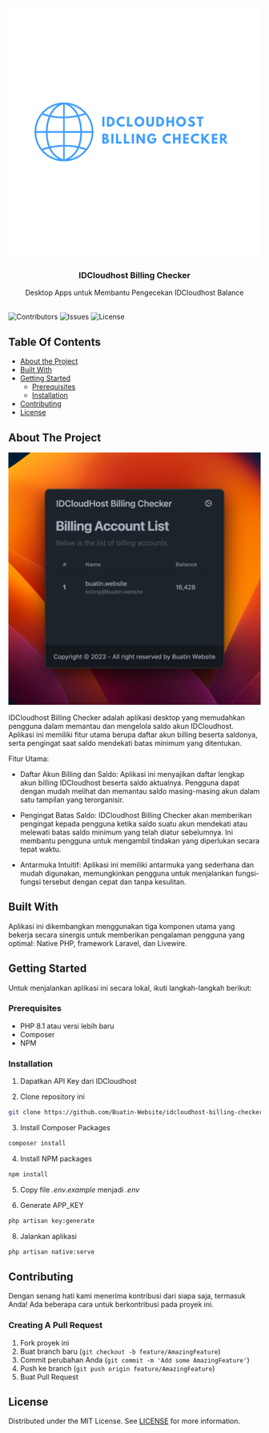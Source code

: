 <br/>
<p align="center">
  <a href="https://github.com/Buatin-Website/idcloudhost-billing-checker">
    <img src="logo.png" alt="Logo">
  </a>

<h3 align="center">IDCloudhost Billing Checker</h3>

  <p align="center">
    Desktop Apps untuk Membantu Pengecekan IDCloudhost Balance
    <br/>
    <br/>
  </p>
</p>

![Contributors](https://img.shields.io/github/contributors/Buatin-Website/idcloudhost-billing-checker?color=dark-green) ![Issues](https://img.shields.io/github/issues/Buatin-Website/idcloudhost-billing-checker) ![License](https://img.shields.io/github/license/Buatin-Website/idcloudhost-billing-checker)

## Table Of Contents

* [About the Project](#about-the-project)
* [Built With](#built-with)
* [Getting Started](#getting-started)
    * [Prerequisites](#prerequisites)
    * [Installation](#installation)
* [Contributing](#contributing)
* [License](#license)

## About The Project

![Screen Shot](screenshot.png)

IDCloudhost Billing Checker adalah aplikasi desktop yang memudahkan pengguna dalam memantau dan mengelola saldo akun IDCloudhost. Aplikasi ini memiliki fitur utama berupa daftar akun billing beserta saldonya, serta pengingat saat saldo mendekati batas minimum yang ditentukan.

Fitur Utama:

- Daftar Akun Billing dan Saldo: Aplikasi ini menyajikan daftar lengkap akun billing IDCloudhost beserta saldo aktualnya. Pengguna dapat dengan mudah melihat dan memantau saldo masing-masing akun dalam satu tampilan yang terorganisir.

- Pengingat Batas Saldo: IDCloudhost Billing Checker akan memberikan pengingat kepada pengguna ketika saldo suatu akun mendekati atau melewati batas saldo minimum yang telah diatur sebelumnya. Ini membantu pengguna untuk mengambil tindakan yang diperlukan secara tepat waktu.

- Antarmuka Intuitif: Aplikasi ini memiliki antarmuka yang sederhana dan mudah digunakan, memungkinkan pengguna untuk menjalankan fungsi-fungsi tersebut dengan cepat dan tanpa kesulitan.

## Built With

Aplikasi ini dikembangkan menggunakan tiga komponen utama yang bekerja secara sinergis untuk memberikan pengalaman pengguna yang optimal: Native PHP, framework Laravel, dan Livewire.

## Getting Started

Untuk menjalankan aplikasi ini secara lokal, ikuti langkah-langkah berikut:

### Prerequisites

* PHP 8.1 atau versi lebih baru
* Composer
* NPM

### Installation

1. Dapatkan API Key dari IDCloudhost

2. Clone repository ini

```sh
git clone https://github.com/Buatin-Website/idcloudhost-billing-checker.git
```

3. Install Composer Packages

```sh
composer install
```

4. Install NPM packages

```sh
npm install
```

5. Copy file *.env.example* menjadi *.env*

6. Generate APP_KEY

```sh
php artisan key:generate
```

8. Jalankan aplikasi

```sh
php artisan native:serve
```

## Contributing

Dengan senang hati kami menerima kontribusi dari siapa saja, termasuk Anda! Ada beberapa cara untuk berkontribusi pada proyek ini.

### Creating A Pull Request

1. Fork proyek ini
2. Buat branch baru (`git checkout -b feature/AmazingFeature`)
3. Commit perubahan Anda (`git commit -m 'Add some AmazingFeature'`)
4. Push ke branch (`git push origin feature/AmazingFeature`)
5. Buat Pull Request

## License

Distributed under the MIT License. See [LICENSE](https://github.com/Buatin-Website/idcloudhost-billing-checker/blob/main/LICENSE.md) for more information.
